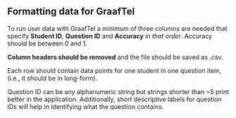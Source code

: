 ## Formatting data for GraafTel

To run user data with GraafTel a minimum of three columns are needed that specify **Student ID**, **Question ID** and **Accuracy** *in that order*. Accuracy should be between 0 and 1.

**Column headers should be removed** and the file should be saved as .csv. 

Each row should contain data points for one student in one question item, (i.e., it should be in long-form). 

Question ID can be any alphanumeric string but strings shorter than ~5 print better in the application. Additionally, short descriptive labels for question IDs will help in identifying what the question contains. 
